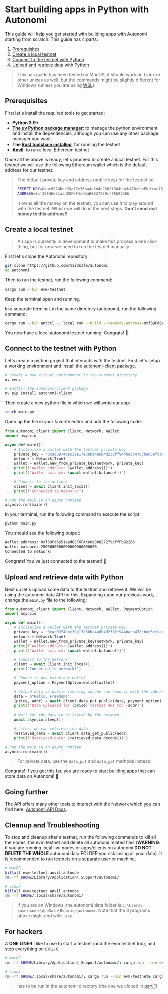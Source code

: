 # Start building apps in Python with Autonomi

This guide will help you get started with building apps with Autonomi starting from scratch. This guide has 4 parts:

1. [Prerequisites](#prerequisites)
2. [Create a local testnet](#create-a-local-testnet)
3. [Connect to the testnet with Python](#connect-to-the-testnet-with-python)
4. [Upload and retrieve data with Python](#upload-and-retrieve-data-with-python)

> This has guide has been tested on MacOS, it should work on Linux or other unixes as well, but the commands might be slightly different for Windows (unless you are using [WSL](https://learn.microsoft.com/en-us/windows/wsl/install)).

## Prerequisites

First let's install the required tools to get started:

- **Python 3.9+**
- **[The uv Python package manager](https://docs.astral.sh/uv/getting-started/installation/)**: to manage the python environment and install the dependencies, although you can use any other package manager you want.
- **The [Rust toolchain installed](https://www.rust-lang.org/tools/install)**, for running the testnet
- **[Anvil](https://book.getfoundry.sh/getting-started/installation)**: to run a local Ethereum testnet

Once all the above is ready, let's proceed to create a local testnet. For this testnet we will use the following Ethereum wallet which is the default address for our testnet. 

> The default private key and address (public key) for the testnet is:
> ```bash
> SECRET_KEY=0xac0974bec39a17e36ba4a6b4d238ff944bacb478cbed5efcae784d7bf4f2ff80
> ADDRESS=0xf39Fd6e51aad88F6F4ce6aB8827279cffFb92266
> ```
> It owns all the money on the testnet, you can use it to play around with the testnet! Which we will do in the next steps.
> **Don't send real money to this address!!**

## Create a local testnet

> An app is currently in development to make this process a one click thing, but for now we need to run the testnet manually. 

First let's clone the Autonomi repository:

```bash
git clone https://github.com/maidsafe/autonomi
cd autonomi
```

Then to run the testnet, run the following command:

```bash
cargo run --bin evm-testnet
```

Keep the terminal open and running. 

In a separate terminal, in the same directory (autonomi), run the following command:

```bash
cargo run --bin antctl -- local run --build --rewards-address=0xf39Fd6e51aad88F6F4ce6aB8827279cffFb92266
```

You now have a local autonomi testnet running! Congrats! 🎉

## Connect to the testnet with Python

Let's create a python project that interacts with the testnet. First let's setup a working environment and install the [autonomi-client](https://pypi.org/project/autonomi-client/) package.

```bash
# Create a new virtual environment in the current directory
uv venv

# Install the autonomi-client package
uv pip install autonomi-client
```

Then create a new python file in which we will write our app:

```bash
touch main.py
```

Open up the file in your favorite editor and add the following code:

```python
from autonomi_client import Client, Network, Wallet
import asyncio

async def main():
    # Initialize a wallet with the testnet private key
    private_key = "0xac0974bec39a17e36ba4a6b4d238ff944bacb478cbed5efcae784d7bf4f2ff80"
    network = Network(True)
    wallet = Wallet.new_from_private_key(network, private_key)
    print(f"Wallet address: {wallet.address()}")
    print(f"Wallet balance: {await wallet.balance()}")

    # Connect to the network
    client = await Client.init_local()
    print(f"Connected to network!")

# Run the main in an async runtime
asyncio.run(main())
```

In your terminal, run the following command to execute the script:

```bash
python main.py
```

You should see the following output:

```bash
Wallet address: 0xf39Fd6e51aad88F6F4ce6aB8827279cffFb92266
Wallet balance: 2500000000000000000000000
Connected to network!
```

Congrats! You've just connected to the testnet! 🎉

## Upload and retrieve data with Python

Next up let's upload some data to the testnet and retrieve it. We will be using the autonomi data API for this. Expanding upon our previous work, change the `main.py` file to the following:

```python
from autonomi_client import Client, Network, Wallet, PaymentOption
import asyncio

async def main():
    # Initialize a wallet with the testnet private key
    private_key = "0xac0974bec39a17e36ba4a6b4d238ff944bacb478cbed5efcae784d7bf4f2ff80"
    network = Network(True)
    wallet = Wallet.new_from_private_key(network, private_key)
    print(f"Wallet address: {wallet.address()}")
    print(f"Wallet balance: {await wallet.balance()}")

    # Connect to the network
    client = await Client.init_local()
    print("Connected to network!")

    # Choose to pay using our wallet
    payment_option = PaymentOption.wallet(wallet)

    # Upload data as public (meaning anyone can read it with the address)
    data = b"Hello, Freedom!"
    (price, addr) = await client.data_put_public(data, payment_option)
    print(f"Data uploaded for {price} testnet ANT to: {addr}")

    # Wait for the data to be stored by the network
    await asyncio.sleep(1)

    # Later, we can retrieve the data
    retrieved_data = await client.data_get_public(addr)
    print(f"Retrieved data: {retrieved_data.decode()}")

# Run the main in an async runtime
asyncio.run(main())
```

> For private data, use the `data_put` and `data_get` methods instead!

Congrats! If you got this far, you are ready to start building apps that can store data on Autonomi! 🎉

## Going further

The API offers many other tools to interact with the Network which you can find here: [Autonomi API Docs](https://docs.autonomi.com/developers/api-reference/python-api-reference).

## Cleanup and Troubleshooting

To stop and cleanup after a testnet, run the following commands to kill all the nodes, the evm testnet and delete all autonomi related files (**WARNING**: if you are running local live nodes or apps/clients on autonomi **DO NOT DELETE THE WHOLE** autonomi data FOLDER you risk losing all your data). It is recommended to run testnets on a separate user or machine. 

```bash
# macOS
killall evm-testnet anvil antnode
rm -rf $HOME/Library/Application\ Support/autonomi/

# Linux
killall evm-testnet anvil antnode
rm -rf $HOME/.local/share/autonomi/
```

> If you are on Windows, the autonomi data folder is `C:\Users\<username>\AppData\Roaming\autonomi`. Note that the 3 programs above might end with `.exe`

## For hackers

A **ONE LINER** I like to use to start a testnet (and the evm testnet too), and stop everything on `CTRL+C`:

```bash
# macOS
rm -rf $HOME/Library/Application\ Support/autonomi/; cargo run --bin evm-testnet& cargo run --bin antctl -- local run --build --rewards-address=0xf39Fd6e51aad88F6F4ce6aB8827279cffFb92266; cat || killall evm-testnet anvil antnode

# Linux
rm -rf $HOME/.local/share/autonomi/; cargo run --bin evm-testnet& cargo run --bin antctl -- local run --build --rewards-address=0xf39Fd6e51aad88F6F4ce6aB8827279cffFb92266; cat || killall evm-testnet anvil antnode
```

> has to be run in the autonomi directory (the one we cloned in [part 1](#create-a-local-testnet))